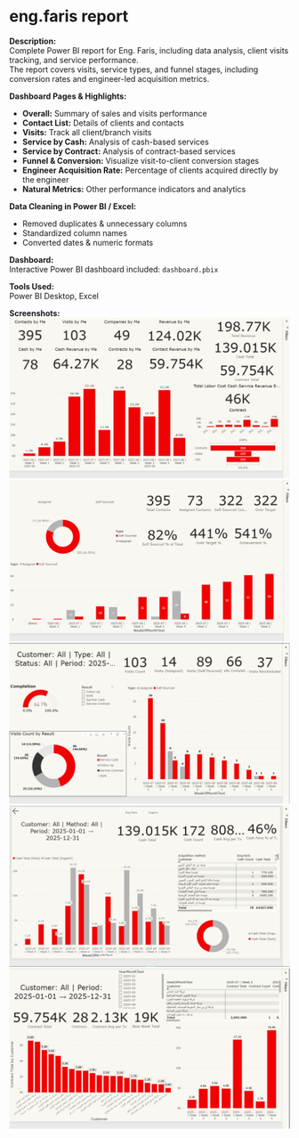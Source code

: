 # eng.faris report

**Description:**  
Complete Power BI report for Eng. Faris, including data analysis, client visits tracking, and service performance.  
The report covers visits, service types, and funnel stages, including conversion rates and engineer-led acquisition metrics.

**Dashboard Pages & Highlights:**  
- **Overall:** Summary of sales and visits performance  
- **Contact List:** Details of clients and contacts  
- **Visits:** Track all client/branch visits  
- **Service by Cash:** Analysis of cash-based services  
- **Service by Contract:** Analysis of contract-based services  
- **Funnel & Conversion:** Visualize visit-to-client conversion stages  
- **Engineer Acquisition Rate:** Percentage of clients acquired directly by the engineer  
- **Natural Metrics:** Other performance indicators and analytics

**Data Cleaning in Power BI / Excel:**  
- Removed duplicates & unnecessary columns  
- Standardized column names  
- Converted dates & numeric formats

**Dashboard:**  
Interactive Power BI dashboard included: `dashboard.pbix`

**Tools Used:**  
Power BI Desktop, Excel

**Screenshots:**  
![Overall](images/dashboard_page1.png)
![Contact List](images/dashboard_page2.png)
![Visits](images/dashboard_page3.png)
![Service by Cash](images/dashboard_page4.png)
![Service by Contract](images/dashboard_page5.png)
